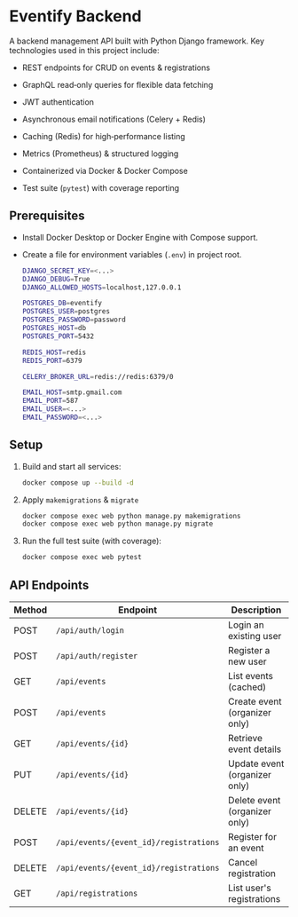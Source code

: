 # Eventify Backend

A backend management API built with Python Django framework. Key technologies used in this project include:

- REST endpoints for CRUD on events & registrations

- GraphQL read‑only queries for flexible data fetching

- JWT authentication

- Asynchronous email notifications (Celery + Redis)

- Caching (Redis) for high‑performance listing

- Metrics (Prometheus) & structured logging

- Containerized via Docker & Docker Compose

- Test suite (`pytest`) with coverage reporting

## Prerequisites

- Install Docker Desktop or Docker Engine with Compose support.

- Create a file for environment variables (`.env`) in project root.

    ```bash
    DJANGO_SECRET_KEY=<...>
    DJANGO_DEBUG=True
    DJANGO_ALLOWED_HOSTS=localhost,127.0.0.1

    POSTGRES_DB=eventify
    POSTGRES_USER=postgres
    POSTGRES_PASSWORD=password
    POSTGRES_HOST=db
    POSTGRES_PORT=5432

    REDIS_HOST=redis
    REDIS_PORT=6379

    CELERY_BROKER_URL=redis://redis:6379/0

    EMAIL_HOST=smtp.gmail.com
    EMAIL_PORT=587
    EMAIL_USER=<...>
    EMAIL_PASSWORD=<...>
    ```

## Setup

1. Build and start all services:

    ```bash
    docker compose up --build -d
    ```

2. Apply `makemigrations` & `migrate`

    ```bash
    docker compose exec web python manage.py makemigrations
    docker compose exec web python manage.py migrate
    ```

3. Run the full test suite (with coverage):

    ```bash
    docker compose exec web pytest
    ```

## API Endpoints

| Method | Endpoint                               | Description                   |
| ------ | -------------------------------------- | ----------------------------- |
| POST   | `/api/auth/login`                      | Login an existing user        |
| POST   | `/api/auth/register`                   | Register a new user           |
| GET    | `/api/events`                          | List events (cached)          |
| POST   | `/api/events`                          | Create event (organizer only) |
| GET    | `/api/events/{id}`                     | Retrieve event details        |
| PUT    | `/api/events/{id}`                     | Update event (organizer only) |
| DELETE | `/api/events/{id}`                     | Delete event (organizer only) |
| POST   | `/api/events/{event_id}/registrations` | Register for an event         |
| DELETE | `/api/events/{event_id}/registrations` | Cancel registration           |
| GET    | `/api/registrations`                   | List user's registrations     |

